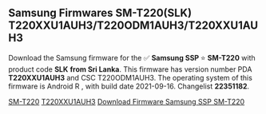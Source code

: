 <h2>Samsung Firmwares SM-T220(SLK) T220XXU1AUH3/T220ODM1AUH3/T220XXU1AUH3</h2>
Download the Samsung firmware for the ✅ <strong>Samsung SSP </strong> ⭐ <strong>SM-T220</strong> with product code <strong>SLK</strong> <strong> from Sri Lanka</strong>. This firmware has version number PDA <strong>T220XXU1AUH3</strong> and CSC T220ODM1AUH3. The operating system of this firmware is Android R , with build date 2021-09-16. Changelist <strong>22351182</strong>.


[SM-T220](https://samfirm.shop/samsung/model/SM-T220)
[T220XXU1AUH3](https://samfirm.shop/samsung/pda/T220XXU1AUH3)
[Download Firmware Samsung SSP SM-T220](https://samfirm.shop/samsung/firmware/457509)
